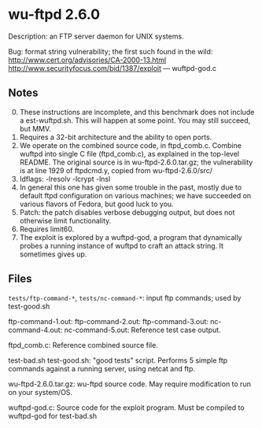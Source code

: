 wu-ftpd 2.6.0
=============

Description: an FTP server daemon for UNIX systems.

Bug: format string vulnerability; the first such found in the wild:
http://www.cert.org/advisories/CA-2000-13.html
http://www.securityfocus.com/bid/1387/exploit — wuftpd-god.c

Notes
------

0. These instructions are incomplete, and this benchmark does not include a
est-wuftpd.sh.  This will happen at some point.  You may still succeed, but
MMV. 
1. Requires a 32-bit architecture and the ability to open ports.
2. We operate on the combined source code, in ftpd_comb.c.  Combine wuftpd into
   single C file (ftpd_comb.c), as explained in the top-level README.  The
   original source is in wu-ftpd-2.6.0.tar.gz; the vulnerability is at line 1929 of
   ftpdcmd.y, copied from wu-ftpd-2.6.0/src/
3. ldflags:  -lresolv -lcrypt -lnsl
4. In general this one has given some trouble in the past, mostly due to
   default ftpd configuration on various machines; we have succeeded on various
   flavors of Fedora, but good luck to you.  
5. Patch: the patch disables verbose debugging output, but does not otherwise
   limit functionality. 
6. Requires limit60.
7. The exploit is explored by a wuftpd-god, a program that dynamically probes a
   running instance of wuftpd to craft an attack string.  It sometimes gives up. 

Files
-----

`tests/ftp-command-*`, `tests/nc-command-*`: input ftp commands; used by test-good.sh

ftp-command-1.out:
ftp-command-2.out:
ftp-command-3.out:
nc-command-4.out:
nc-command-5.out: Reference test case output.

ftpd_comb.c: Reference combined source file.

test-bad.sh
test-good.sh:  "good tests" script. Performs 5 simple ftp commands against a
running server, using netcat and ftp.  

wu-ftpd-2.6.0.tar.gz: wu-ftpd source code.  May require modification to run on
your system/OS.

wuftpd-god.c: Source code for the exploit program.  Must be compiled to
wuftpd-god for test-bad.sh 
